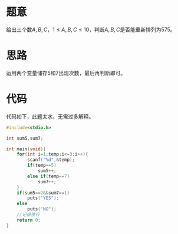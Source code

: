 # 题意

给出三个数$A,B,C$，$1≤A,B,C≤10$，判断$A,B,C$是否能重新排列为$575$。

# 思路

运用两个变量储存$5$和$7$出现次数，最后再判断即可。

# 代码

代码如下，此题太水，无需过多解释。

```cpp
#include<stdio.h>

int sum5,sum7;

int main(void){
	for(int i=1,temp;i<=3;i++){
		scanf("%d",&temp);
		if(temp==5)
			sum5++;
		else if(temp==7)
			sum7++;
	}
	if(sum5==2&&sum7==1)
		puts("YES");
	else
		puts("NO");
    //记得换行
	return 0;
}
```